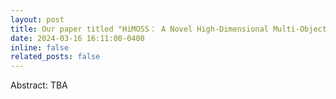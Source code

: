 ```yaml
---
layout: post
title: Our paper titled "HiMOSS： A Novel High-Dimensional Multi-Objective Optimization Method via Adaptive Gradient-Based Subspace Sampling for Analog Circuit Sizing" has been accepted with 2024 61th DAC!
date: 2024-03-16 16:11:00-0400
inline: false
related_posts: false
---
```

Abstract: TBA